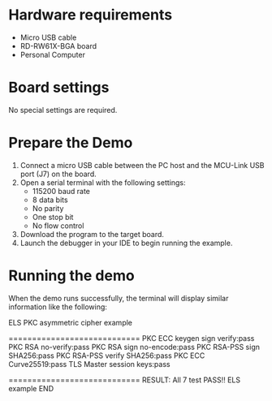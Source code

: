 Hardware requirements
=====================
- Micro USB cable
- RD-RW61X-BGA board
- Personal Computer

Board settings
============
No special settings are required.

Prepare the Demo
===============
1.  Connect a micro USB cable between the PC host and the MCU-Link USB port (J7) on the board.
2.  Open a serial terminal with the following settings:
    - 115200 baud rate
    - 8 data bits
    - No parity
    - One stop bit
    - No flow control
3.  Download the program to the target board.
4.  Launch the debugger in your IDE to begin running the example.

Running the demo
================
When the demo runs successfully, the terminal will display similar information like the following:

ELS PKC asymmetric cipher example

============================
PKC ECC keygen sign verify:pass 
PKC RSA no-verify:pass 
PKC RSA sign no-encode:pass 
PKC RSA-PSS sign SHA256:pass 
PKC RSA-PSS verify SHA256:pass 
PKC ECC Curve25519:pass 
TLS Master session keys:pass 

============================
RESULT: All 7 test PASS!!
ELS example END 

